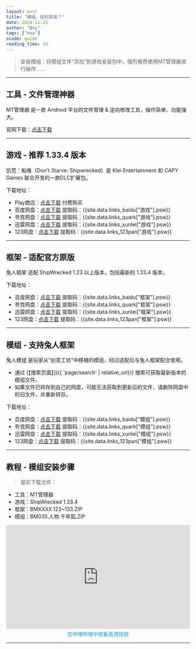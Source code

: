 ```yaml
---
layout: post
title: "模组，如何安装？"
date: 2024-11-22
author: "Bny"
tags: ["new"]
scode: guide
reading_time: 10
---
```


> 安装模组：将模组文件“添加”到游戏安装包中，强烈推荐使用MT管理器进行操作……  

---

## 工具 - 文件管理神器

MT管理器 是一款 Android 平台的文件管理 & 逆向修改工具，操作简单、功能强大。  

官网下载：[点击下载](https://mt2.cn)  

---

## 游戏 - 推荐 1.33.4 版本

饥荒：船难（Don't Starve: Shipwrecked）是 Klei Entertainment 和 CAPY Games 联合开发的一款DLC扩展包。  

下载地址：  
- Play商店：[点击下载](https://play.google.com/store/apps/details?id=com.kleientertainment.doNotStarveShipwrecked)  付费购买  
- 百度网盘：[点击下载]({{site.data.links_baidu["游戏"].url}}) 提取码：{{site.data.links_baidu["游戏"].psw}}  
- 夸克网盘：[点击下载]({{site.data.links_quark["游戏"].url}}) 提取码：{{site.data.links_quark["游戏"].psw}}  
- 迅雷网盘：[点击下载]({{site.data.links_xunlei["游戏"].url}}) 提取码：{{site.data.links_xunlei["游戏"].psw}}  
- 123网盘：[点击下载]({{site.data.links_123pan["游戏"].url}}) 提取码：{{site.data.links_123pan["游戏"].psw}}  

---

## 框架 - 适配官方原版

兔人框架 适配 ShipWrecked 1.23 以上版本，包括最新的 1.33.4 版本。  

下载地址：  
- 百度网盘：[点击下载]({{site.data.links_baidu["框架"].url}}) 提取码：{{site.data.links_baidu["框架"].psw}}  
- 夸克网盘：[点击下载]({{site.data.links_quark["框架"].url}}) 提取码：{{site.data.links_quark["框架"].psw}}  
- 迅雷网盘：[点击下载]({{site.data.links_xunlei["框架"].url}}) 提取码：{{site.data.links_xunlei["框架"].psw}}  
- 123网盘：[点击下载]({{site.data.links_123pan["框架"].url}}) 提取码：{{site.data.links_123pan["框架"].psw}}  

---

## 模组 - 支持兔人框架

兔人模组 是玩家从“创意工坊”中移植的模组，经过适配后与兔人框架配合使用。  
- 通过 [【搜索页面】]({{ 'page/search' | relative_url}}) 搜索可获取最新版本的模组文件。  
- 如果文件已转存到自己的网盘，可能无法获取到更新后的文件，请删除网盘中的旧文件，并重新转存。  

下载地址：  
- 百度网盘：[点击下载]({{site.data.links_baidu["模组"].url}}) 提取码：{{site.data.links_baidu["模组"].psw}}  
- 夸克网盘：[点击下载]({{site.data.links_quark["模组"].url}}) 提取码：{{site.data.links_quark["模组"].psw}}  
- 迅雷网盘：[点击下载]({{site.data.links_xunlei["模组"].url}}) 提取码：{{site.data.links_xunlei["模组"].psw}}  
- 123网盘：[点击下载]({{site.data.links_123pan["模组"].url}}) 提取码：{{site.data.links_123pan["模组"].psw}}  

---

## 教程 - 模组安装步骤

> 提前下载文件：  
- 工具：MT管理器  
- 游戏：ShipWrecked 1.33.4  
- 框架：BMXXXX.123~133.ZIP  
- 模组：BM035.人物.千年狐.ZIP  

<div class="post-video-player">
  <iframe 
    src="https://player.bilibili.com/player.html?bvid=BV1k8UFYAEjq" 
    width="100%" 
    height="auto" 
    style="aspect-ratio: 16/9;" 
    frameborder="0" 
    scrolling="yes" 
    allowfullscreen="true">
  </iframe>
  <p style="text-align: center; margin: 5px;">
      <a href="bilibili://video/BV1k8UFYAEjq" target="_blank" style="color: #00a1d6; text-decoration: none;">
          在哔哩哔哩中观看高清视频
      </a>
  </p>
</div>

---



